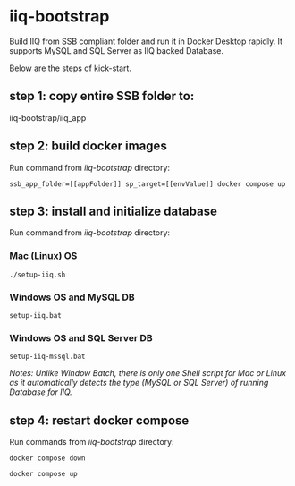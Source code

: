 # iiq-bootstrap
Build IIQ from SSB compliant folder and run it in Docker Desktop rapidly. It supports MySQL and SQL Server as IIQ backed Database.

Below are the steps of kick-start.

## step 1: copy entire SSB folder to:
iiq-bootstrap/iiq_app
## step 2: build docker images
Run command from *iiq-bootstrap* directory:

`ssb_app_folder=[[appFolder]] sp_target=[[envValue]] docker compose up`

## step 3: install and initialize database
Run command from *iiq-bootstrap* directory:
### Mac (Linux) OS
`./setup-iiq.sh `

### Windows OS and MySQL DB
`setup-iiq.bat`
### Windows OS and SQL Server DB
`setup-iiq-mssql.bat`

*Notes: Unlike Window Batch, there is only one Shell script for Mac or Linux as it automatically detects the type (MySQL or SQL Server) of running Database for IIQ.*

## step 4: restart docker compose
Run commands from *iiq-bootstrap* directory:

`docker compose down`

`docker compose up`
